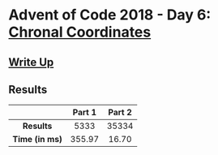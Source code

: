 # Advent of Code 2018 - Day 6: [Chronal Coordinates](https://adventofcode.com/2018/day/6)

## [Write Up](https://codingap.github.io/advent-of-code/writeups/2018/day06)

## Results

|                  | **Part 1** | **Part 2** |
| :--------------: | :--------: | :--------: |
|   **Results**    | 5333 | 35334 |
| **Time (in ms)** | 355.97 | 16.70 |
